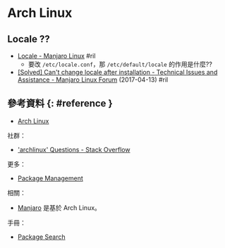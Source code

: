 # Arch Linux

## Locale ??

  - [Locale \- Manjaro Linux](https://wiki.manjaro.org/index.php?title=Locale) #ril
      - 要改 `/etc/locale.conf`，那 `/etc/default/locale` 的作用是什麼??
  - [\[Solved\] Can't change locale after installation \- Technical Issues and Assistance \- Manjaro Linux Forum](https://forum.manjaro.org/t/solved-cant-change-locale-after-installation/21675) (2017-04-13) #ril

## 參考資料 {: #reference }

  - [Arch Linux](https://www.archlinux.org/)

社群：

  - ['archlinux' Questions - Stack Overflow](https://stackoverflow.com/questions/tagged/archlinux)

更多：

  - [Package Management](archlinux-package.md)

相關：

  - [Manjaro](manjaro.md) 是基於 Arch Linux。

手冊：

  - [Package Search](https://www.archlinux.org/packages/)
